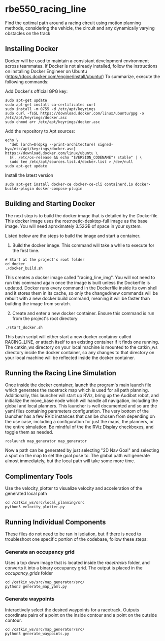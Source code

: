 # rbe550_racing_line
Find the optimal path around a racing circuit using motion planning methods, considering the vehicle, the circuit and any dynamically varying obstacles on the track

## Installing Docker
Docker will be used to maintain a consistant development environment across teammates. If Docker is not already installed, follow the instructions on installing Docker Engineer on Ubuntu (https://docs.docker.com/engine/install/ubuntu/)
To summarize, execute the following commands:

Add Docker's official GPG key:
```
sudo apt-get update
sudo apt-get install ca-certificates curl
sudo install -m 0755 -d /etc/apt/keyrings
sudo curl -fsSL https://download.docker.com/linux/ubuntu/gpg -o /etc/apt/keyrings/docker.asc
sudo chmod a+r /etc/apt/keyrings/docker.asc
```
Add the repository to Apt sources:
```
echo \
  "deb [arch=$(dpkg --print-architecture) signed-by=/etc/apt/keyrings/docker.asc] https://download.docker.com/linux/ubuntu \
  $(. /etc/os-release && echo "$VERSION_CODENAME") stable" | \
  sudo tee /etc/apt/sources.list.d/docker.list > /dev/null
sudo apt-get update
```
Install the latest version
```
sudo apt-get install docker-ce docker-ce-cli containerd.io docker-buildx-plugin docker-compose-plugin
```
## Building and Starting Docker
The next step is to build the docker image that is detailed by the Dockerfile. This docker image uses the ros:noetic-desktop-full image as the base image. You will need aproximately 3.52GB of space in your system.

Listed below are the steps to build the image and start a container.

1. Build the docker image. This command will take a while to execute for the first time.
```
# Start at the project's root folder
cd docker
./docker_build.sh
```
This creates a docker image called "racing_line_img". You will not need to run this command again once the image is built unless the Dockerfile is updated. Docker runs every command in the Dockerfile inside its own shell and it stores them in its cache, so only the changed/new commands will be rebuilt with a new docker build command, meaning it will be faster than building the image from scratch.

2. Create and enter a new docker container. Ensure this command is run from the project's root directory
```
./start_docker.sh
```
This bash script will either start a new docker container called RACING_LINE, or attach itself to an existing container if it finds one running. The catkin_ws directory on your local machine is mounted to the catkin_ws directory inside the docker container, so any changes to that directory on your local machine will be reflected inside the docker container.

## Running the Racing Line Simulation
Once inside the docker container, launch the program's main launch file which generates the racetrack map which is used for all path planning. Additionally, this launcher will start up RViz, bring up the Audibot robot, and initialize the move_base node which will handle all navigation, including the global and local planners. This launcher is well documented and so are the yaml files containing parameters configuration. The very bottom of the launcher has a few RViz instances that can be chosen from depending on the use case, including a configuration for just the maps, the planners, or the entire simulation. Be mindful of the the RViz Display checkboxes, and toggle them as needed.
```
roslaunch map_generator map_generator
```
Now a path can be generated by just selecting "2D Nav Goal" and selecting a spot on the map to set the goal pose to. The global path will generate almost immediately, but the local path will take some more time.

## Complimentary Tools
Use the velocity_plotter to visualize velocity and acceleration of the generated local path
```
cd /catkin_ws/src/local_planning/src
python3 velocity_plotter.py
```

## Running Individual Components
These files do not need to be ran in isolation, but if there is need to troubleshoot one specific portion of the codebase, follow these steps:
### Generate an occupancy grid
Uses a top down image that is located inside the *racetracks* folder, and converts it into a binary occupancy grid. The output is placed in the *occupancy_grids* folder
```
cd /catkin_ws/src/map_generator/src/
python3 generate_map_yaml.py
```

### Generate waypoints
Interactively select the desired waypoints for a racetrack. Outputs coordinate pairs of a point on the inside contour and a point on the outside contour.
```
cd /catkin_ws/src/map_generator/src/
python3 generate_waypoints.py
```

